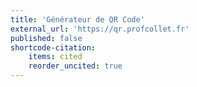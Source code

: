 ```yaml
---
title: 'Générateur de QR Code'
external_url: 'https://qr.profcollet.fr'
published: false
shortcode-citation:
    items: cited
    reorder_uncited: true
---
```


